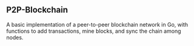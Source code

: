 ## P2P-Blockchain
A basic implementation of a peer-to-peer blockchain network in Go, with functions to add transactions, mine blocks, and sync the chain among nodes.




